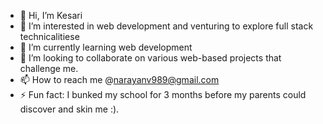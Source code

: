 - 👋 Hi, I’m Kesari
- 👀 I’m interested in web development and venturing to explore full stack technicalitiese
- 🌱 I’m currently learning web development
- 💞️ I’m looking to collaborate on various web-based projects that challenge me.
- 📫 How to reach me @narayanv989@gmail.com  
- ⚡ Fun fact: I bunked my school for 3 months before my parents could discover and skin me :).

<!---
narayanv989/narayanv989 is a ✨ special ✨ repository because its `README.md` (this file) appears on your GitHub profile.
You can click the Preview link to take a look at your changes.
--->
